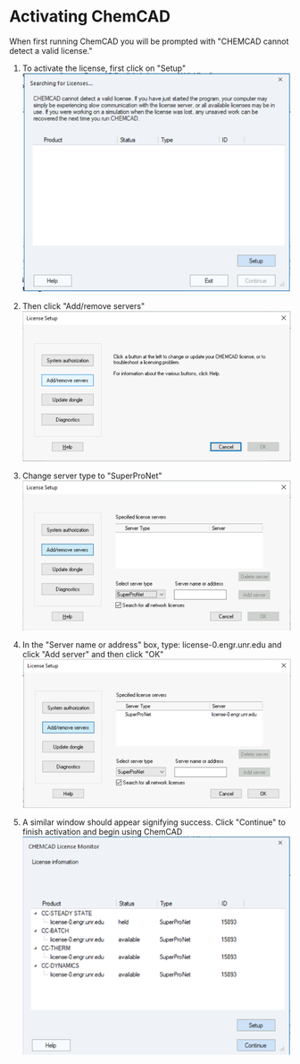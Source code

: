 # Activating ChemCAD

When first running ChemCAD you will be prompted with "CHEMCAD cannot detect a valid license."

1. To activate the license, first click on "Setup"
![Step 1](/guides/remote/assets/images/chemcad-1.png)

2. Then click "Add/remove servers"
![Step 2](/guides/remote/assets/images/chemcad-2.png)

3. Change server type to "SuperProNet"
![Step 3](/guides/remote/assets/images/chemcad-3.png)

4. In the "Server name or address" box, type: license-0.engr.unr.edu and click "Add server" and then click "OK"
![Step 4](/guides/remote/assets/images/chemcad-4.png)

5. A similar window should appear signifying success. Click "Continue" to finish activation and begin using ChemCAD
![Step 5](/guides/remote/assets/images/chemcad-5.png)
